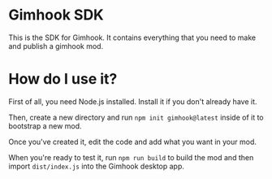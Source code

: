 # Gimhook SDK

This is the SDK for Gimhook. It contains everything that you need to make and publish a gimhook mod.

# How do I use it?

First of all, you need Node.js installed. Install it if you don't already have it.

Then, create a new directory and run `npm init gimhook@latest` inside of it to bootstrap a new mod.

Once you've created it, edit the code and add what you want in your mod.

When you're ready to test it, run `npm run build` to build the mod and then import `dist/index.js` into the Gimhook desktop app.